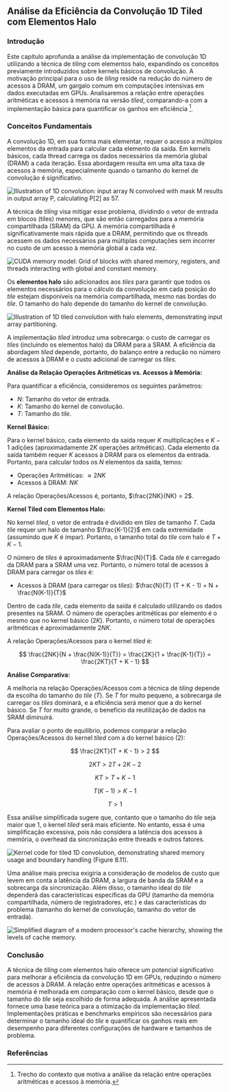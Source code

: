 ## Análise da Eficiência da Convolução 1D Tiled com Elementos Halo

### Introdução

Este capítulo aprofunda a análise da implementação de convolução 1D utilizando a técnica de *tiling* com elementos halo, expandindo os conceitos previamente introduzidos sobre kernels básicos de convolução. A motivação principal para o uso de *tiling* reside na redução do número de acessos à DRAM, um gargalo comum em computações intensivas em dados executadas em GPUs. Analisaremos a relação entre operações aritméticas e acessos à memória na versão *tiled*, comparando-a com a implementação básica para quantificar os ganhos em eficiência [^6].

### Conceitos Fundamentais

A convolução 1D, em sua forma mais elementar, requer o acesso a múltiplos elementos da entrada para calcular cada elemento da saída. Em kernels básicos, cada thread carrega os dados necessários da memória global (DRAM) a cada iteração. Essa abordagem resulta em uma alta taxa de acessos à memória, especialmente quando o tamanho do kernel de convolução é significativo.

![Illustration of 1D convolution: input array N convolved with mask M results in output array P, calculating P[2] as 57.](./../images/image2.jpg)

A técnica de *tiling* visa mitigar esse problema, dividindo o vetor de entrada em blocos (tiles) menores, que são então carregados para a memória compartilhada (SRAM) da GPU. A memória compartilhada é significativamente mais rápida que a DRAM, permitindo que os threads acessem os dados necessários para múltiplas computações sem incorrer no custo de um acesso à memória global a cada vez.

![CUDA memory model: Grid of blocks with shared memory, registers, and threads interacting with global and constant memory.](./../images/image10.jpg)

Os **elementos halo** são adicionados aos *tiles* para garantir que todos os elementos necessários para o cálculo da convolução em cada posição do *tile* estejam disponíveis na memória compartilhada, mesmo nas bordas do *tile*. O tamanho do halo depende do tamanho do kernel de convolução.

![Illustration of 1D tiled convolution with halo elements, demonstrating input array partitioning.](./../images/image7.jpg)

A implementação *tiled* introduz uma sobrecarga: o custo de carregar os *tiles* (incluindo os elementos halo) da DRAM para a SRAM. A eficiência da abordagem *tiled* depende, portanto, do balanço entre a redução no número de acessos à DRAM e o custo adicional de carregar os *tiles*.

**Análise da Relação Operações Aritméticas vs. Acessos à Memória:**

Para quantificar a eficiência, consideremos os seguintes parâmetros:

*   $N$: Tamanho do vetor de entrada.
*   $K$: Tamanho do kernel de convolução.
*   $T$: Tamanho do *tile*.

**Kernel Básico:**

Para o kernel básico, cada elemento da saída requer $K$ multiplicações e $K-1$ adições (aproximadamente $2K$ operações aritméticas). Cada elemento da saída também requer $K$ acessos à DRAM para os elementos da entrada. Portanto, para calcular todos os $N$ elementos da saída, temos:

*   Operações Aritméticas: $\approx 2NK$
*   Acessos à DRAM: $NK$

A relação Operações/Acessos é, portanto, $\frac{2NK}{NK} = 2$.

**Kernel Tiled com Elementos Halo:**

No kernel *tiled*, o vetor de entrada é dividido em *tiles* de tamanho $T$. Cada *tile* requer um halo de tamanho $\frac{K-1}{2}$ em cada extremidade (assumindo que $K$ é ímpar). Portanto, o tamanho total do *tile* com halo é $T + K - 1$.

O número de *tiles* é aproximadamente $\frac{N}{T}$. Cada *tile* é carregado da DRAM para a SRAM uma vez. Portanto, o número total de acessos à DRAM para carregar os *tiles* é:

*   Acessos à DRAM (para carregar os *tiles*): $\frac{N}{T} (T + K - 1) = N + \frac{N(K-1)}{T}$

Dentro de cada *tile*, cada elemento da saída é calculado utilizando os dados presentes na SRAM. O número de operações aritméticas por elemento é o mesmo que no kernel básico ($2K$). Portanto, o número total de operações aritméticas é aproximadamente $2NK$.

A relação Operações/Acessos para o kernel *tiled* é:

$$
\frac{2NK}{N + \frac{N(K-1)}{T}} = \frac{2K}{1 + \frac{K-1}{T}} = \frac{2KT}{T + K - 1}
$$

**Análise Comparativa:**

A melhoria na relação Operações/Acessos com a técnica de *tiling* depende da escolha do tamanho do *tile* ($T$). Se $T$ for muito pequeno, a sobrecarga de carregar os *tiles* dominará, e a eficiência será menor que a do kernel básico. Se $T$ for muito grande, o benefício da reutilização de dados na SRAM diminuirá.

Para avaliar o ponto de equilíbrio, podemos comparar a relação Operações/Acessos do kernel *tiled* com a do kernel básico (2):

$$
\frac{2KT}{T + K - 1} > 2
$$

$$
2KT > 2T + 2K - 2
$$

$$
KT > T + K - 1
$$

$$
T(K-1) > K - 1
$$

$$
T > 1
$$

Essa análise simplificada sugere que, contanto que o tamanho do *tile* seja maior que 1, o kernel *tiled* será mais eficiente. No entanto, essa é uma simplificação excessiva, pois não considera a latência dos acessos à memória, o overhead da sincronização entre threads e outros fatores.

![Kernel code for tiled 1D convolution, demonstrating shared memory usage and boundary handling (Figure 8.11).](./../images/image4.jpg)

Uma análise mais precisa exigiria a consideração de modelos de custo que levem em conta a latência da DRAM, a largura de banda da SRAM e a sobrecarga da sincronização. Além disso, o tamanho ideal do *tile* dependerá das características específicas da GPU (tamanho da memória compartilhada, número de registradores, etc.) e das características do problema (tamanho do kernel de convolução, tamanho do vetor de entrada).

![Simplified diagram of a modern processor's cache hierarchy, showing the levels of cache memory.](./../images/image5.jpg)

### Conclusão

A técnica de *tiling* com elementos halo oferece um potencial significativo para melhorar a eficiência da convolução 1D em GPUs, reduzindo o número de acessos à DRAM. A relação entre operações aritméticas e acessos à memória é melhorada em comparação com o kernel básico, desde que o tamanho do *tile* seja escolhido de forma adequada. A análise apresentada fornece uma base teórica para a otimização da implementação *tiled*. Implementações práticas e benchmarks empíricos são necessários para determinar o tamanho ideal do *tile* e quantificar os ganhos reais em desempenho para diferentes configurações de hardware e tamanhos de problema.

### Referências
[^6]: Trecho do contexto que motiva a análise da relação entre operações aritméticas e acessos à memória.
<!-- END -->